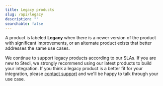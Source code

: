 ```yaml
---
title: Legacy products
slug: /api/legacy
description: ""
searchable: false
---
```


A product is labeled **Legacy** when there is a newer version of the product with significant improvements, or an alternate product exists that better addresses the same use cases.

We continue to support legacy products according to our SLAs. If you are new to Stedi, we strongly recommend using our latest products to build your integration. If you think a legacy product is a better fit for your integration, please [contact support](https://www.stedi.com/contact) and we'll be happy to talk through your use case.
